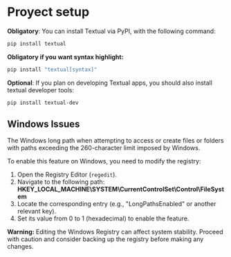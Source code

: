 
# Proyect setup
**Obligatory**: You can install Textual via PyPI, with the following command:

```bash 
pip install textual
```
**Obligatory if you want syntax highlight:**
```bash 
pip install "textual[syntax]"
```

**Optional**: If you plan on developing Textual apps, you should also install textual developer tools:

```bash 
pip install textual-dev
```

## Windows Issues

The Windows long path when attempting to access or create files or folders with paths exceeding the 260-character limit imposed by Windows. 

To enable this feature on Windows, you need to modify the registry:

1. Open the Registry Editor (`regedit`).
2. Navigate to the following path:
   **HKEY_LOCAL_MACHINE\SYSTEM\CurrentControlSet\Control\FileSystem**
3. Locate the corresponding entry (e.g., "LongPathsEnabled" or another relevant key).
4. Set its value from 0 to 1 (hexadecimal) to enable the feature.

**Warning:** Editing the Windows Registry can affect system stability. Proceed with caution and consider backing up the registry before making any changes.
